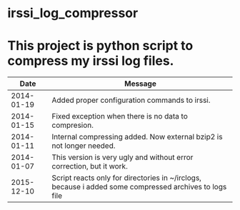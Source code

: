 irssi_log_compressor
====================
This project is python script to compress my irssi log files.
====================
|Date|Message|
|----|-------|
|2014-01-19|Added proper configuration commands to irssi.|
|2014-01-15|Fixed exception when there is no data to compresion.|
|2014-01-11|Internal compressing added. Now external bzip2 is not longer needed.|
|2014-01-07|This version is very ugly and without error correction, but it work.|
|2015-12-10|Script reacts only for directories in ~/irclogs, because i added some compressed archives to logs file|


